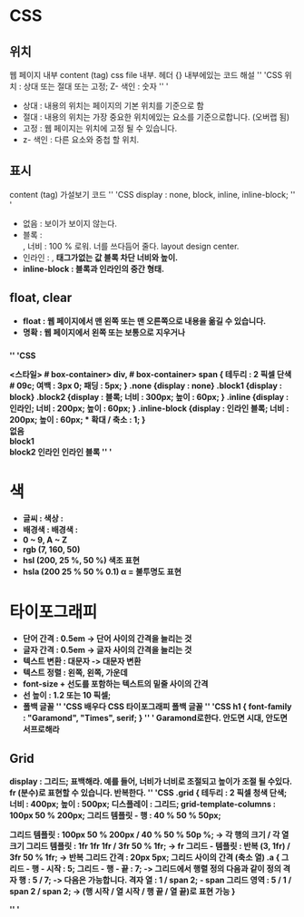 # CSS

## 위치
웹 페이지 내부 content (tag)
css file 내부. 헤더 {} 내부에있는 코드 해설
'' 'CSS
위치 : 상대 또는 절대 또는 고정;
Z- 색인 : 숫자
'' '
 - 상대 : 내용의 위치는 페이지의 기본 위치를 기준으로 함
 - 절대 : 내용의 위치는 가장 중요한 위치에있는 요소를 기준으로합니다. (오버랩 됨)
 - 고정 : 웹 페이지는 위치에 고정 될 수 있습니다.
 - z- 색인 : 다른 요소와 중첩 할 위치.
 
 ## 표시
 content (tag) 가설보기 코드
 '' 'CSS
 display : none, block, inline, inline-block;
 '' '
  - 없음 : 보이가 보이지 않는다.
  - 블록 : <div>, <span> 너비 : 100 % 로워.
            너를 쓰다듬어 줄다.
            layout design center.
  - 인라인 : <span>, <b> 태그가없는 값 블록 차단
             너비와 높이.
  - inline-block : 블록과 인라인의 중간 형태.
  
  ## float, clear
  - float : 웹 페이지에서 맨 왼쪽 또는 맨 오른쪽으로 내용을 옮길 수 있습니다.
  - 명확 : 웹 페이지에서 왼쪽 또는 보통으로 지우거나
  
  ###
  '' 'CSS
  <html>
<head>
<스타일>
	# box-container> div,
	# box-container> span {
		테두리 : 2 픽셀 단색 # 09c;
		여백 : 3px 0;
		패딩 : 5px;
	} 
	.none {display : none}
	.block1 {display : block}
	.block2 {display : 블록; 너비 : 300px; 높이 : 60px; }
	.inline {display : 인라인; 너비 : 200px; 높이 : 60px; }
	.inline-block {display : 인라인 블록; 너비 : 200px; 높이 : 60px; * 확대 / 축소 : 1; }
</ style>
</ head>
<body>
	<div id = "box-container">
		<div class = "none"> 없음 </ div>
		<div class = "block1"> block1 </ div>
		<div class = "block2"> block2 </ div>
		<span class = "inline"> 인라인 </ span>
		<span class = "inline-block"> 인라인 블록 </ span>
	</ div>
</ body>
</ html>
  '' '
  
# 색
 - 글씨 : 색상 :
 - 배경색 : 배경색 : 
 - 0 ~ 9, A ~ Z
 - rgb (7, 160, 50)
 - hsl (200, 25 %, 50 %) 색조 표현
 - hsla (200 25 % 50 % 0.1) α = 불투명도 표현
  
# 타이포그래피
 - 단어 간격 : 0.5em -> 단어 사이의 간격을 늘리는 것
 - 글자 간격 : 0.5em -> 글자 사이의 간격을 늘리는 것
 - 텍스트 변환 : 대문자 -> 대문자 변환
 - 텍스트 정렬 : 왼쪽, 왼쪽, 가운데
 - font-size + 선도를 포함하는 텍스트의 밑줄 사이의 간격
 - 선 높이 : 1.2 또는 10 픽셀;
 - 폴백 글꼴
 '' 'CSS
 배우다
CSS 타이포그래피
폴백 글꼴
'' 'CSS
h1 {
  font-family : "Garamond", "Times", serif;
}
 '' '
Garamond로한다. 안도면 시대, 안도면 서프로해라


## Grid
display : 그리드; 표백해라.
예를 들어, 너비가 너비로 조절되고 높이가 조절 될 수있다.
fr (분수)로 표현할 수 있습니다.
반복한다.
'' 'CSS
.grid {
  테두리 : 2 픽셀 청색 단색;
  너비 : 400px;
  높이 : 500px;
  디스플레이 : 그리드;
  grid-template-columns : 100px 50 % 200px;
  그리드 템플릿 - 행 : 40 % 50 % 50px;
  
  그리드 템플릿 : 100px 50 % 200px / 40 % 50 % 50p %; -> 각 행의 크기 / 각 열 크기
  그리드 템플릿 : 1fr 1fr 1fr / 3fr 50 % 1fr; -> fr
  그리드 - 템플릿 : 반복 (3, 1fr) / 3fr 50 % 1fr; -> 반복
  그리드 간격 : 20px 5px; 그리드 사이의 간격 (축소 열)
  .a {
  그리드 - 행 - 시작 : 5;
  그리드 - 행 - 끝 : 7; -> 그리드에서 행렬 정의 다음과 같이 정의
  격자 행 : 5 / 7; -> 다음은 가능합니다.
  격자 열 : 1 / span 2; - span
  그리드 영역 : 5 / 1 / span 2 / span 2; -> (행 시작 / 열 시작 / 행 끝 / 열 끝)로 표현 가능
  } 

'' '
